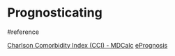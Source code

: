 # Prognosticating
#reference

[Charlson Comorbidity Index (CCI) - MDCalc](https://www.mdcalc.com/charlson-comorbidity-index-cci)
[ePrognosis](https://eprognosis.ucsf.edu/)
